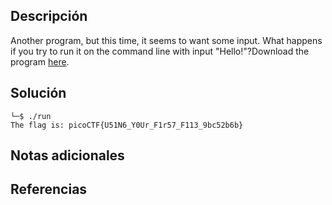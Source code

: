 ## Descripción
Another program, but this time, it seems to want some input. What happens if you try to run it on the command line with input "Hello!"?Download the program [here](https://artifacts.picoctf.net/c/351/run).

## Solución
```bash()
└─$ ./run
The flag is: picoCTF{U51N6_Y0Ur_F1r57_F113_9bc52b6b}  
```

## Notas adicionales

## Referencias 